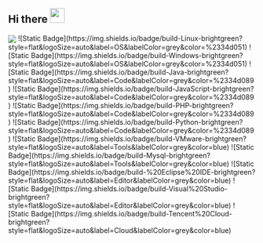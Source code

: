 ## Hi there <img src="https://raw.githubusercontent.com/MartinHeinz/MartinHeinz/master/wave.gif" width="30px">
  <img align="center" src="https://github-readme-stats.vercel.app/api/?username=basedang&theme=or" />
![Static Badge](https://img.shields.io/badge/build-Linux-brightgreen?style=flat&logoSize=auto&label=OS&labelColor=grey&color=%2334d051)
![Static Badge](https://img.shields.io/badge/build-Windows-brightgreen?style=flat&logoSize=auto&label=OS&labelColor=grey&color=%2334d051)
![Static Badge](https://img.shields.io/badge/build-Java-brightgreen?style=flat&logoSize=auto&label=Code&labelColor=grey&color=%2334d089)
![Static Badge](https://img.shields.io/badge/build-JavaScript-brightgreen?style=flat&logoSize=auto&label=Code&labelColor=grey&color=%2334d089)
![Static Badge](https://img.shields.io/badge/build-PHP-brightgreen?style=flat&logoSize=auto&label=Code&labelColor=grey&color=%2334d089)
![Static Badge](https://img.shields.io/badge/build-Python-brightgreen?style=flat&logoSize=auto&label=Code&labelColor=grey&color=%2334d089)
![Static Badge](https://img.shields.io/badge/build-VMware-brightgreen?style=flat&logoSize=auto&label=Tools&labelColor=grey&color=blue)
![Static Badge](https://img.shields.io/badge/build-Mysql-brightgreen?style=flat&logoSize=auto&label=Tools&labelColor=grey&color=blue)
![Static Badge](https://img.shields.io/badge/build-%20Eclipse%20IDE-brightgreen?style=flat&logoSize=auto&label=Editor&labelColor=grey&color=blue)
![Static Badge](https://img.shields.io/badge/build-Visual%20Studio-brightgreen?style=flat&logoSize=auto&label=Editor&labelColor=grey&color=blue)
![Static Badge](https://img.shields.io/badge/build-Tencent%20Cloud-brightgreen?style=flat&logoSize=auto&label=Cloud&labelColor=grey&color=blue)


<!--
**basedang/basedang** is a ✨ _special_ ✨ repository because its `README.md` (this file) appears on your GitHub profile.

Here are some ideas to get you started:

- 🔭 I’m currently working on ...
- 🌱 I’m currently learning ...
- 👯 I’m looking to collaborate on ...
- 🤔 I’m looking for help with ...
- 💬 Ask me about ...
- 📫 How to reach me: ...
- 😄 Pronouns: ...
- ⚡ Fun fact: ...
-->
